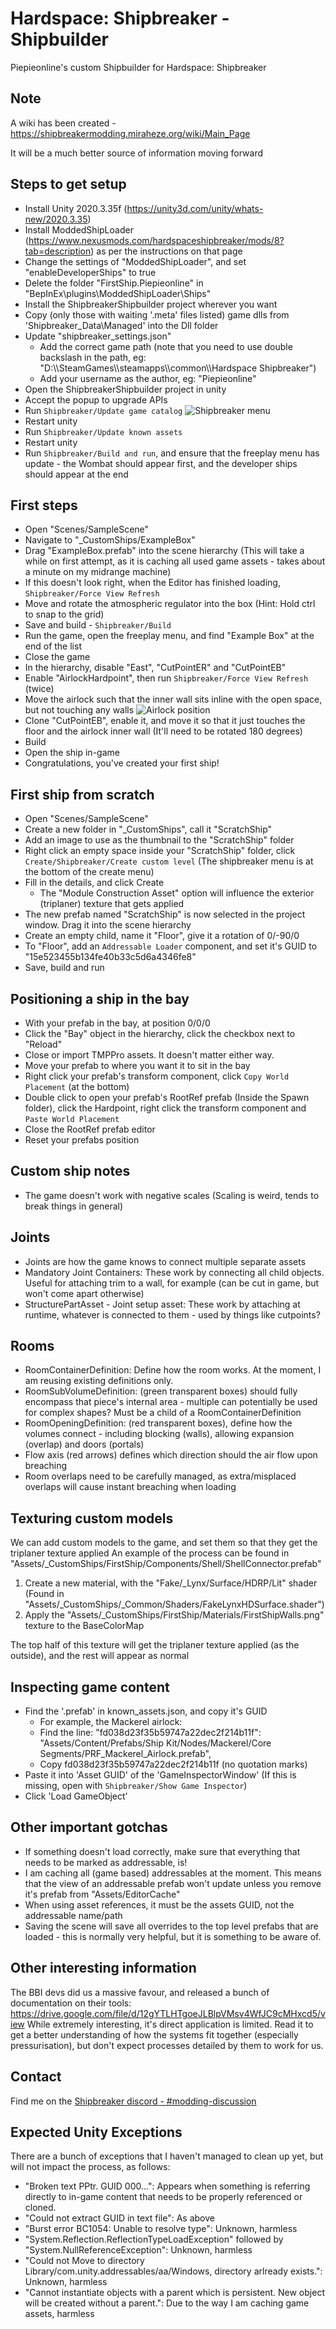 # Hardspace: Shipbreaker - Shipbuilder
Piepieonline's custom Shipbuilder for Hardspace: Shipbreaker

## Note
A wiki has been created - https://shipbreakermodding.miraheze.org/wiki/Main_Page

It will be a much better source of information moving forward

## Steps to get setup
* Install Unity 2020.3.35f (https://unity3d.com/unity/whats-new/2020.3.35)
* Install ModdedShipLoader (https://www.nexusmods.com/hardspaceshipbreaker/mods/8?tab=description) as per the instructions on that page
* Change the settings of "ModdedShipLoader", and set "enableDeveloperShips" to true 
* Delete the folder "FirstShip.Piepieonline" in "BepInEx\plugins\ModdedShipLoader\Ships"
* Install the ShipbreakerShipbuilder project wherever you want
* Copy (only those with waiting '.meta' files listed) game dlls from 'Shipbreaker_Data\Managed' into the Dll folder
* Update "shipbreaker_settings.json"
  * Add the correct game path (note that you need to use double backslash in the path, eg: "D:\\\\SteamGames\\\\steamapps\\\\common\\\\Hardspace Shipbreaker")
  * Add your username as the author, eg: "Piepieonline" 
* Open the ShipbreakerShipbuilder project in unity
* Accept the popup to upgrade APIs
* Run `Shipbreaker/Update game catalog`
![Shipbreaker menu](Docs/ShipbreakerMenu.png?raw=true)
* Restart unity
* Run `Shipbreaker/Update known assets`
* Restart unity
* Run `Shipbreaker/Build and run`, and ensure that the freeplay menu has update - the Wombat should appear first, and the developer ships should appear at the end

## First steps
* Open "Scenes/SampleScene"
* Navigate to "_CustomShips/ExampleBox"
* Drag "ExampleBox.prefab" into the scene hierarchy (This will take a while on first attempt, as it is caching all used game assets - takes about a minute on my midrange machine)
 * If this doesn't look right, when the Editor has finished loading, `Shipbreaker/Force View Refresh`
* Move and rotate the atmospheric regulator into the box (Hint: Hold ctrl to snap to the grid)
* Save and build - `Shipbreaker/Build`
* Run the game, open the freeplay menu, and find "Example Box" at the end of the list
* Close the game
* In the hierarchy, disable "East", "CutPointER" and "CutPointEB"
* Enable "AirlockHardpoint", then run `Shipbreaker/Force View Refresh` (twice)
* Move the airlock such that the inner wall sits inline with the open space, but not touching any walls
![Airlock position](Docs/AirlockPlacement.jpg?raw=true)
* Clone "CutPointEB", enable it, and move it so that it just touches the floor and the airlock inner wall (It'll need to be rotated 180 degrees)
* Build
* Open the ship in-game
* Congratulations, you've created your first ship!

## First ship from scratch
* Open "Scenes/SampleScene"
* Create a new folder in "_CustomShips", call it "ScratchShip"
* Add an image to use as the thumbnail to the "ScratchShip" folder
* Right click an empty space inside your "ScratchShip" folder, click `Create/Shipbreaker/Create custom level` (The shipbreaker menu is at the bottom of the create menu)
* Fill in the details, and click Create
  * The "Module Construction Asset" option will influence the exterior (triplaner) texture that gets applied
* The new prefab named "ScratchShip" is now selected in the project window. Drag it into the scene hierarchy
* Create an empty child, name it "Floor", give it a rotation of 0/-90/0
* To "Floor", add an `Addressable Loader` component, and set it's GUID to "15e523455b134fe40b33c5d6a4346fe8"
* Save, build and run

## Positioning a ship in the bay
* With your prefab in the bay, at position 0/0/0
* Click the "Bay" object in the hierarchy, click the checkbox next to "Reload"
* Close or import TMPPro assets. It doesn't matter either way.
* Move your prefab to where you want it to sit in the bay
* Right click your prefab's transform component, click `Copy World Placement` (at the bottom)
* Double click to open your prefab's RootRef prefab (Inside the Spawn folder), click the Hardpoint, right click the transform component and `Paste World Placement`
* Close the RootRef prefab editor
* Reset your prefabs position

## Custom ship notes
* The game doesn't work with negative scales (Scaling is weird, tends to break things in general)

## Joints
* Joints are how the game knows to connect multiple separate assets
* Mandatory Joint Containers: These work by connecting all child objects. Useful for attaching trim to a wall, for example (can be cut in game, but won't come apart otherwise)
* StructurePartAsset - Joint setup asset: These work by attaching at runtime, whatever is connected to them - used by things like cutpoints?

## Rooms
* RoomContainerDefinition: Define how the room works. At the moment, I am reusing existing definitions only.
* RoomSubVolumeDefinition: (green transparent boxes) should fully encompass that piece's internal area - multiple can potentially be used for complex shapes? Must be a child of a RoomContainerDefinition
* RoomOpeningDefinition: (red transparent boxes), define how the volumes connect - including blocking (walls), allowing expansion (overlap) and doors (portals)
 * Flow axis (red arrows) defines which direction should the air flow upon breaching
* Room overlaps need to be carefully managed, as extra/misplaced overlaps will cause instant breaching when loading

## Texturing custom models
We can add custom models to the game, and set them so that they get the triplaner texture applied
An example of the process can be found in "Assets/_CustomShips/FirstShip/Components/Shell/ShellConnector.prefab"
1. Create a new material, with the "Fake/_Lynx/Surface/HDRP/Lit" shader (Found in "Assets/_CustomShips/_Common/Shaders/FakeLynxHDSurface.shader")
2. Apply the "Assets/_CustomShips/FirstShip/Materials/FirstShipWalls.png" texture to the BaseColorMap

The top half of this texture will get the triplaner texture applied (as the outside), and the rest will appear as normal

## Inspecting game content
* Find the '.prefab' in known_assets.json, and copy it's GUID
  * For example, the Mackerel airlock:
  * Find the line: "fd038d23f35b59747a22dec2f214b11f": "Assets/Content/Prefabs/Ship Kit/Nodes/Mackerel/Core Segments/PRF_Mackerel_Airlock.prefab",
  * Copy fd038d23f35b59747a22dec2f214b11f (no quotation marks)
* Paste it into 'Asset GUID' of the 'GameInspectorWindow' (If this is missing, open with `Shipbreaker/Show Game Inspector`)
* Click 'Load GameObject'

## Other important gotchas
* If something doesn't load correctly, make sure that everything that needs to be marked as addressable, is!
* I am caching all (game based) addressables at the moment. This means that the view of an addressable prefab won't update unless you remove it's prefab from "Assets/EditorCache"
* When using asset references, it must be the assets GUID, not the addressable name/path
* Saving the scene will save all overrides to the top level prefabs that are loaded - this is normally very helpful, but it is something to be aware of.

## Other interesting information
The BBI devs did us a massive favour, and released a bunch of documentation on their tools: https://drive.google.com/file/d/12gYTLHTgoeJLBlpVMsv4WfJC9cMHxcd5/view
While extremely interesting, it's direct application is limited.
Read it to get a better understanding of how the systems fit together (especially pressurisation), but don't expect processes detailed by them to work for us.

## Contact
Find me on the [Shipbreaker discord - #modding-discussion](https://discord.gg/shipbreakergame)

## Expected Unity Exceptions
There are a bunch of exceptions that I haven't managed to clean up yet, but will not impact the process, as follows:
* "Broken text PPtr. GUID 000...": Appears when something is referring directly to in-game content that needs to be properly referenced or cloned.
* "Could not extract GUID in text file": As above
* "Burst error BC1054: Unable to resolve type": Unknown, harmless
* "System.Reflection.ReflectionTypeLoadException" followed by "System.NullReferenceException": Unknown, harmless
* "Could not Move to directory Library/com.unity.addressables/aa/Windows, directory arlready exists.": Unknown, harmless
* "Cannot instantiate objects with a parent which is persistent. New object will be created without a parent.": Due to the way I am caching game assets, harmless
